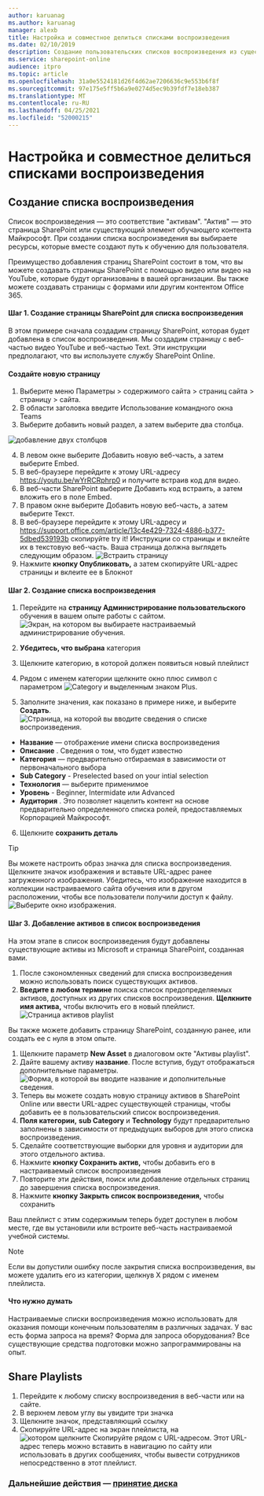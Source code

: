 ```yaml
---
author: karuanag
ms.author: karuanag
manager: alexb
title: Настройка и совместное делиться списками воспроизведения
ms.date: 02/10/2019
description: Создание пользовательских списков воспроизведения из существующего контента или новых страниц SharePoint
ms.service: sharepoint-online
audience: itpro
ms.topic: article
ms.openlocfilehash: 31a0e5524181d26f4d62ae7206636c9e553b6f8f
ms.sourcegitcommit: 97e175e5ff5b6a9e0274d5ec9b39fdf7e18eb387
ms.translationtype: MT
ms.contentlocale: ru-RU
ms.lasthandoff: 04/25/2021
ms.locfileid: "52000215"
---
```

# <a name="customize-and-share-playlists"></a>Настройка и совместное делиться списками воспроизведения

## <a name="create-a-playlist"></a>Создание списка воспроизведения

Список воспроизведения — это соответствие "активам". "Актив" — это страница SharePoint или существующий элемент обучающего контента Майкрософт. При создании списка воспроизведения вы выбираете ресурсы, которые вместе создают путь к обучению для пользователя.  

Преимущество добавления страниц SharePoint состоит в том, что вы можете создавать страницы SharePoint с помощью видео или видео на YouTube, которые будут организованы в вашей организации. Вы также можете создавать страницы с формами или другим контентом Office 365.  

#### <a name="step-1-create-a-sharepoint-page-for-your-playlist"></a>Шаг 1. Создание страницы SharePoint для списка воспроизведения
В этом примере сначала создадим страницу SharePoint, которая будет добавлена в список воспроизведения. Мы создадим страницу с веб-частью видео YouTube и веб-частью Text.  Эти инструкции предполагают, что вы используете службу SharePoint Online. 

#### <a name="create-a-new-page"></a>Создайте новую страницу
1.  Выберите меню Параметры > содержимого сайта > страниц сайта > страницу > сайта.
2.  В области заголовка введите Использование командного окна Teams
3.  Выберите добавить новый раздел, а затем выберите два столбца.

![добавление двух столбцов](media/clo365addtwocolumn.png)

4.  В левом окне выберите Добавить новую веб-часть, а затем выберите Embed. 
5.  В веб-браузере перейдите к этому URL-адресу https://youtu.be/wYrRCRphrp0 и получите встраив код для видео. 
6.  В веб-части SharePoint выберите Добавить код встраить, а затем вложить его в поле Embed. 
7.  В правом окне выберите Добавить новую веб-часть, а затем выберите Текст. 
8.  В веб-браузере перейдите к этому URL-адресу и https://support.office.com/article/13c4e429-7324-4886-b377-5dbed539193b скопируйте try it! Инструкции со страницы и вклейте их в текстовую веб-часть. Ваша страница должна выглядеть следующим образом. 
![Встраить страницу](media/clo365teamscommandbox.png)
9.  Нажмите **кнопку Опубликовать,** а затем скопируйте URL-адрес страницы и вклеите ее в Блокнот

#### <a name="step-2-create-the-playlist"></a>Шаг 2. Создание списка воспроизведения

1. Перейдите на **страницу Администрирование пользовательского** обучения в вашем опыте работы с сайтом.
![Экран, на котором вы выбираете настраиваемый администрирование обучения.](media/custom_admin.png)
1. **Убедитесь, что выбрана** категория 
1. Щелкните категорию, в которой должен появиться новый плейлист
1. Рядом с именем категории щелкните окно плюс символ с параметром ![ Category и выделенным знаком Plus.](media/custom_addplay.png)

1. Заполните значения, как показано в примере ниже, и выберите **Создать**. 
![Страница, на которой вы вводите сведения о списке воспроизведения.](media/custom_details.png)
- **Название** — отображение имени списка воспроизведения
- **Описание** . Сведения о том, что будет известно
- **Категория** — предварительно отбираемая в зависимости от первоначального выбора
- **Sub Category** - Preselected based on your intial selection
- **Технология** — выберите применимое
- **Уровень** - Beginner, Intermidate или Advanced
- **Аудитория** . Это позволяет нацелить контент на основе предварительно определенного списка ролей, предоставляемых Корпорацией Майкрософт.

6. Щелкните **сохранить деталь**

> [!TIP]
> Вы можете настроить образ значка для списка воспроизведения.  Щелкните значок изображения и вставьте URL-адрес ранее загруженного изображения.  Убедитесь, что изображение находится в коллекции настраиваемого сайта обучения или в другом расположении, чтобы все пользователи получили доступ к файлу.  
![Выберите окно изображения.](media/custom_image.png)

#### <a name="step-3-add-assets-to-the-playlist"></a>Шаг 3. Добавление активов в список воспроизведения
На этом этапе в список воспроизведения будут добавлены существующие активы из Microsoft и страница SharePoint, созданная вами. 

1. После сэкономленных сведений для списка воспроизведения можно использовать поиск существующих активов.
1. **Введите в любом термине** поиска список предопределяемых активов, доступных из других списков воспроизведения. **Щелкните имя актива,** чтобы включить его в новый плейлист.<br/>
![Страница активов playlist](media/custom_slist.png)

Вы также можете добавить страницу SharePoint, созданную ранее, или создать ее с нуля в этом опыте.

1. Щелкните параметр **New Asset** в диалоговом окте "Активы playlist".
1. Дайте вашему активу **название**. После вступив, будут отображаться дополнительные параметры.
![Форма, в которой вы вводите название и дополнительные сведения.](media/custom_newpage.png)
1. Теперь вы можете создать новую страницу активов в SharePoint Online или ввести URL-адрес существующей страницы, чтобы добавить ее в пользовательский список воспроизведения. 
1. **Поля категории,** **sub Category** и **Technology** будут предварительно заполнены в зависимости от предыдущих выборов для этого списка воспроизведения.
1. Сделайте соответствующие выборки для уровня и аудитории для этого отдельного актива.  
1. Нажмите **кнопку Сохранить актив,** чтобы добавить его в настраиваемый список воспроизведения
1. Повторите эти действия, поиск или добавление отдельных страниц до завершения списка воспроизведения. 
1. Нажмите **кнопку Закрыть список воспроизведения,** чтобы сохранить

Ваш плейлист с этим содержимым теперь будет доступен в любом месте, где вы установили или встроите веб-часть настраиваемой учебной системы. 

> [!NOTE]
> Если вы допустили ошибку после закрытия списка воспроизведения, вы можете удалить его из категории, щелкнув X рядом с именем плейлиста.  

#### <a name="things-to-think-about"></a>Что нужно думать

Настраиваемые списки воспроизведения можно использовать для оказания помощи конечным пользователям в различных задачах.  У вас есть форма запроса на время?  Форма для запроса оборудования?  Все существующие средства подготовки можно запрограммированы на опыт.  

## <a name="share-playlists"></a>Share Playlists

1. Перейдите к любому списку воспроизведения в веб-части или на сайте.
1. В верхнем левом углу вы увидите три значка
1. Щелкните значок, представляющий ссылку
1. Скопируйте URL-адрес на экран плейлиста, на ![ котором щелкните Скопируйте рядом с URL-адресом.](media/share.png)
Этот URL-адрес теперь можно вставить в навигацию по сайту или использовать в других сообщениях, чтобы вывести сотрудников непосредственно в этот плейлист. 

### <a name="next-steps---drive-adoption"></a>Дальнейшие действия — [принятие диска](driveadoption.md)
